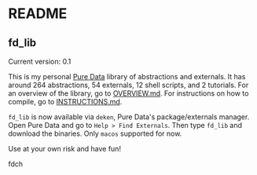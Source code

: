 # README

## fd_lib 

Current version: 0.1

This is my personal [Pure Data](https://github.com/pure-data/pure-data) library of abstractions and externals. It has around 264 abstractions, 54 externals, 12 shell scripts, and 2 tutorials. For an overview of the library, go to [OVERVIEW.md](OVERVIEW.md). For instructions on how to compile, go to [INSTRUCTIONS.md](INSTRUCTIONS.md). 

`fd_lib` is now available via `deken`, Pure Data's package/externals manager. Open Pure Data and go to `Help > Find Externals`. Then type `fd_lib` and download the binaries. Only `macos` supported for now.

Use at your own risk and have fun!

fdch

